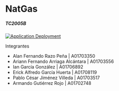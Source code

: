 # NatGas

##### TC2005B

[![Application Deployment](https://github.com/iangg29/natgas/actions/workflows/pipeline.yml/badge.svg)](https://github.com/iangg29/natgas/actions/workflows/pipeline.yml)

Integrantes

- Alan Fernando Razo Peña | A01703350
- Ariann Fernando Arriaga Alcántara | A01703556
- Ian García González | A01706892
- Erick Alfredo García Huerta | A01708119
- Pablo César Jiménez Villeda | A01703517
- Armando Gutiérrez Rojo | A01702748


